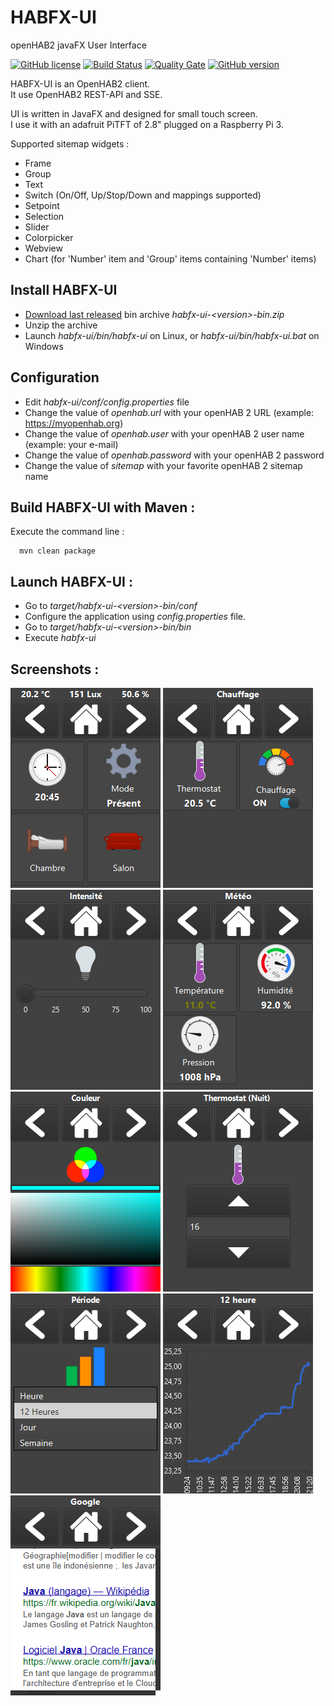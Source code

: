 # HABFX-UI
openHAB2 javaFX User Interface

[![GitHub license](https://img.shields.io/github/license/ben12/habfx-ui.svg)](https://github.com/ben12/habfx-ui/blob/master/LICENSE)
[![Build Status](https://travis-ci.org/ben12/habfx-ui.svg?branch=master)](https://travis-ci.org/ben12/habfx-ui)
[![Quality Gate](https://sonarcloud.io/api/badges/gate?key=com.ben12:habfx-ui)](https://sonarcloud.io/dashboard?id=com.ben12%3Ahabfx-ui)
[![GitHub version](https://badge.fury.io/gh/ben12%2Fhabfx-ui.svg)](https://github.com/ben12/habfx-ui/releases)

HABFX-UI is an OpenHAB2 client.<br />
It use OpenHAB2 REST-API and SSE.

UI is written in JavaFX and designed for small touch screen.<br />
I use it with an adafruit PiTFT of 2.8" plugged on a Raspberry Pi 3.

Supported sitemap widgets :
* Frame
* Group
* Text
* Switch (On/Off, Up/Stop/Down and mappings supported)
* Setpoint
* Selection
* Slider
* Colorpicker
* Webview
* Chart (for 'Number' item and 'Group' items containing 'Number' items)

## Install HABFX-UI

* [Download last released](https://github.com/ben12/habfx-ui/releases/latest) bin archive _habfx-ui-&lt;version&gt;-bin.zip_
* Unzip the archive
* Launch _habfx-ui/bin/habfx-ui_ on Linux, or _habfx-ui/bin/habfx-ui.bat_ on Windows

## Configuration

* Edit _habfx-ui/conf/config.properties_ file
* Change the value of _openhab.url_ with your openHAB 2 URL (example: https://myopenhab.org)
* Change the value of _openhab.user_ with your openHAB 2 user name (example: your e-mail)
* Change the value of _openhab.password_ with your openHAB 2 password
* Change the value of _sitemap_ with your favorite openHAB 2 sitemap name

## Build HABFX-UI with Maven :

Execute the command line :<br />
```
  mvn clean package
```

## Launch HABFX-UI :

* Go to _target/habfx-ui-&lt;version&gt;-bin/conf_
* Configure the application using _config.properties_ file.
* Go to _target/habfx-ui-&lt;version&gt;-bin/bin_
* Execute _habfx-ui_

## Screenshots :
![Screenshot 001](https://raw.githubusercontent.com/ben12/habfx-ui/master/doc/screenshots/001.png)
![Screenshot 002](https://raw.githubusercontent.com/ben12/habfx-ui/master/doc/screenshots/002.png)
![Screenshot 003](https://raw.githubusercontent.com/ben12/habfx-ui/master/doc/screenshots/003.png)
![Screenshot 004](https://raw.githubusercontent.com/ben12/habfx-ui/master/doc/screenshots/004.png)
![Screenshot 005](https://raw.githubusercontent.com/ben12/habfx-ui/master/doc/screenshots/005.png)
![Screenshot 006](https://raw.githubusercontent.com/ben12/habfx-ui/master/doc/screenshots/006.png)
![Screenshot 007](https://raw.githubusercontent.com/ben12/habfx-ui/master/doc/screenshots/007.png)
![Screenshot 008](https://raw.githubusercontent.com/ben12/habfx-ui/master/doc/screenshots/008.png)
![Screenshot 009](https://raw.githubusercontent.com/ben12/habfx-ui/master/doc/screenshots/009.png)
